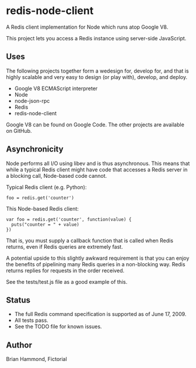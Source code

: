# redis-node-client

A Redis client implementation for Node which runs atop Google V8.

This project lets you access a Redis instance using server-side JavaScript.

## Uses

The following projects together form a wedesign for, develop for, and that is
highly scalable and very easy to design (or play with), develop, and deploy.

* Google V8 ECMAScript interpreter
* Node
* node-json-rpc
* Redis
* redis-node-client

Google V8 can be found on Google Code.  The other projects are available on
GitHub.

## Asynchronicity

Node performs all I/O using libev and is thus asynchronous.  This means that
while a typical Redis client might have code that accesses a Redis server in a
blocking call, Node-based code cannot.

Typical Redis client (e.g. Python):

    foo = redis.get('counter')

This Node-based Redis client:

    var foo = redis.get('counter', function(value) { 
      puts("counter = " + value) 
    })

That is, you must supply a callback function that is called when Redis returns,
even if Redis queries are extremely fast.

A potential upside to this slightly awkward requirement is that you can enjoy
the benefits of pipelining many Redis queries in a non-blocking way.  Redis
returns replies for requests in the order received.

See the tests/test.js file as a good example of this.

## Status

* The full Redis command specification is supported as of June 17, 2009.
* All tests pass.
* See the TODO file for known issues.

## Author

Brian Hammond, Fictorial
